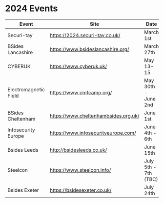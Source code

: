 # 2024 Events

| Event               | Site                                 | Date                  |
|---------------------|--------------------------------------|-----------------------|
| Securi-tay          | https://2024.securi-tay.co.uk/       | March 1st             |
| BSides Lancashire   | https://www.bsideslancashire.org/    | March 27th            |
| CYBERUK             | https://www.cyberuk.uk/              | May 13-15             |
| Electromagnetic Field | https://www.emfcamp.org/           | May 30th - June 2nd   | 
| BSides Cheltenham   | https://www.cheltenhambsides.org.uk/ | June 1st              |
| Infosecurity Europe	| https://www.infosecurityeurope.com/  | June 4th - 6th        |
| Bsides Leeds      	| http://bsidesleeds.co.uk/            | June 15th             |
| Steelcon 	          | https://www.steelcon.info/           | July 5th - 7th (TBC)  |
| Bsides Exeter       | https://bsidesexeter.co.uk/          | July 24th             |
